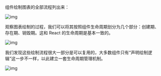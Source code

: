 组件绘制图表的全部流程列出来：

![img](https://p1-juejin.byteimg.com/tos-cn-i-k3u1fbpfcp/bb9b315a522f4b1083337db9d6b75fd7~tplv-k3u1fbpfcp-zoom-in-crop-mark:4536:0:0:0.awebp)

观察图表绘制的过程，我们可以将其按照组件生命周期划分为几个部分：创建期、存在期、销毁期。这和 React 的生命周期是基本一致的。

![img](https://p3-juejin.byteimg.com/tos-cn-i-k3u1fbpfcp/03e6b48c149344b28b0138505126eb11~tplv-k3u1fbpfcp-zoom-in-crop-mark:4536:0:0:0.awebp)

我们发现这些绘制流程很大一部分是可以复用的，大多数组件只有“声明绘制逻辑”这一步不一样，以此建立一套生命周期管理机制。

![img](https://p1-juejin.byteimg.com/tos-cn-i-k3u1fbpfcp/3ff9b57d7a3e44d8925faa0a1cc950c7~tplv-k3u1fbpfcp-zoom-in-crop-mark:4536:0:0:0.awebp)





